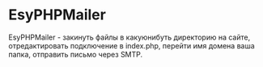 # EsyPHPMailer
EsyPHPMailer - закинуть файлы в какуюнибуть директорию на сайте, отредактировать подключение в index.php, перейти имя домена ваша папка, отправить письмо через SMTP.
